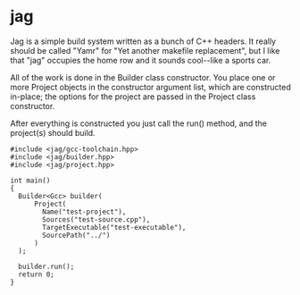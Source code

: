 # jag

Jag is a simple build system written as a bunch of C++ headers.  It really 
should be called "Yamr" for "Yet another makefile replacement", but I like that
"jag" occupies the home row and it sounds cool--like a sports car.

All of the work is done in the Builder class constructor.  You place one or
more Project objects in the constructor argument list, which are constructed
in-place; the options for the project are passed in the Project class 
constructor.

After everything is constructed you just call the run() method, and the
project(s) should build.

    #include <jag/gcc-toolchain.hpp>
    #include <jag/builder.hpp>
    #include <jag/project.hpp>
    
    int main() 
    {
      Builder<Gcc> builder(
          Project(
            Name("test-project"),
            Sources("test-source.cpp"),
            TargetExecutable("test-executable"),
            SourcePath("../")
          )
      );
    
      builder.run(); 
      return 0;
    }

